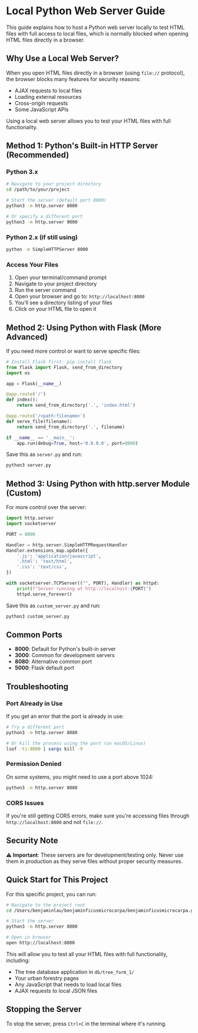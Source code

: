# Local Python Web Server Guide

This guide explains how to host a Python web server locally to test HTML files with full access to local files, which is normally blocked when opening HTML files directly in a browser.

## Why Use a Local Web Server?

When you open HTML files directly in a browser (using `file://` protocol), the browser blocks many features for security reasons:
- AJAX requests to local files
- Loading external resources
- Cross-origin requests
- Some JavaScript APIs

Using a local web server allows you to test your HTML files with full functionality.

## Method 1: Python's Built-in HTTP Server (Recommended)

### Python 3.x
```bash
# Navigate to your project directory
cd /path/to/your/project

# Start the server (default port 8000)
python3 -m http.server 8000

# Or specify a different port
python3 -m http.server 9000
```

### Python 2.x (if still using)
```bash
python -m SimpleHTTPServer 8000
```

### Access Your Files
1. Open your terminal/command prompt
2. Navigate to your project directory
3. Run the server command
4. Open your browser and go to: `http://localhost:8000`
5. You'll see a directory listing of your files
6. Click on your HTML file to open it

## Method 2: Using Python with Flask (More Advanced)

If you need more control or want to serve specific files:

```python
# Install Flask first: pip install flask
from flask import Flask, send_from_directory
import os

app = Flask(__name__)

@app.route('/')
def index():
    return send_from_directory('.', 'index.html')

@app.route('/<path:filename>')
def serve_file(filename):
    return send_from_directory('.', filename)

if __name__ == '__main__':
    app.run(debug=True, host='0.0.0.0', port=8000)
```

Save this as `server.py` and run:
```bash
python3 server.py
```

## Method 3: Using Python with http.server Module (Custom)

For more control over the server:

```python
import http.server
import socketserver

PORT = 8000

Handler = http.server.SimpleHTTPRequestHandler
Handler.extensions_map.update({
    '.js': 'application/javascript',
    '.html': 'text/html',
    '.css': 'text/css',
})

with socketserver.TCPServer(("", PORT), Handler) as httpd:
    print(f"Server running at http://localhost:{PORT}")
    httpd.serve_forever()
```

Save this as `custom_server.py` and run:
```bash
python3 custom_server.py
```

## Common Ports

- **8000**: Default for Python's built-in server
- **3000**: Common for development servers
- **8080**: Alternative common port
- **5000**: Flask default port

## Troubleshooting

### Port Already in Use
If you get an error that the port is already in use:
```bash
# Try a different port
python3 -m http.server 8080

# Or kill the process using the port (on macOS/Linux)
lsof -ti:8000 | xargs kill -9
```

### Permission Denied
On some systems, you might need to use a port above 1024:
```bash
python3 -m http.server 8080
```

### CORS Issues
If you're still getting CORS errors, make sure you're accessing files through `http://localhost:8000` and not `file://`.

## Security Note

⚠️ **Important**: These servers are for development/testing only. Never use them in production as they serve files without proper security measures.

## Quick Start for This Project

For this specific project, you can run:

```bash
# Navigate to the project root
cd /Users/benjaminlau/benjaminficusmicrocarpa/benjaminficusmicrocarpa.github.io

# Start the server
python3 -m http.server 8000

# Open in browser
open http://localhost:8000
```

This will allow you to test all your HTML files with full functionality, including:
- The tree database application in `db/tree_form_1/`
- Your urban forestry pages
- Any JavaScript that needs to load local files
- AJAX requests to local JSON files

## Stopping the Server

To stop the server, press `Ctrl+C` in the terminal where it's running.
